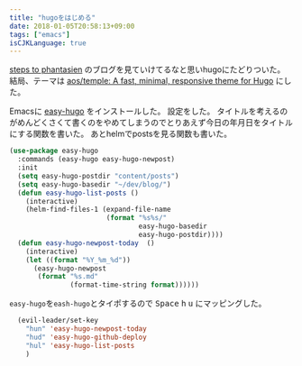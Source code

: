 ```yaml
---
title: "hugoをはじめる"
date: 2018-01-05T20:58:13+09:00
tags: ["emacs"]
isCJKLanguage: true
---
```


[steps to phantasien](http://anemone.dodgson.org/) のブログを見ていけてるなと思いhugoにたどりついた。
結局、テーマは [aos/temple: A fast, minimal, responsive theme for Hugo](https://github.com/aos/temple) にした。

Emacsに [easy-hugo](https://github.com/masasam/emacs-easy-hugo) をインストールした。
設定をした。
タイトルを考えるのがめんどくさくて書くのをやめてしまうのでとりあえず今日の年月日をタイトルにする関数を書いた。
あとhelmでpostsを見る関数も書いた。

``` lisp
(use-package easy-hugo
  :commands (easy-hugo easy-hugo-newpost)
  :init
  (setq easy-hugo-postdir "content/posts")
  (setq easy-hugo-basedir "~/dev/blog/")
  (defun easy-hugo-list-posts ()
    (interactive)
    (helm-find-files-1 (expand-file-name
                        (format "%s%s/"
                                easy-hugo-basedir
                                easy-hugo-postdir))))
  (defun easy-hugo-newpost-today  ()
    (interactive)
    (let ((format "%Y_%m_%d"))
      (easy-hugo-newpost
       (format "%s.md"
               (format-time-string format))))))
```


`easy-hugo`を`eash-hugo`とタイポするので <kbd>Space</kbd> <kbd>h</kbd> <kbd>u</kbd> にマッピングした。


``` lisp
  (evil-leader/set-key
    "hun" 'easy-hugo-newpost-today
    "hud" 'easy-hugo-github-deploy
    "hul" 'easy-hugo-list-posts
    )
```

